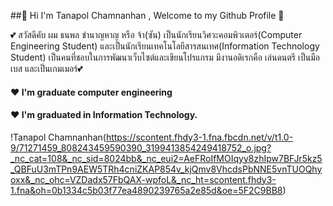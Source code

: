 ##👋 Hi I'm Tanapol Chamnanhan , Welcome to my Github Profile 👋

💕 สวัสดีคับ ผม ธนพล ชำนาญหาญ หรือ จ้า(ซัน) เป็นนักเรียนวิศวะคอมพิวเตอร์(Computer Engineering Student) และเป็นนักเรียนเทคโนโลยีสารสนเทศ(Information Technology Student) เป็นคนที่ชอบในการพัฒนาเว็บไซต์และเขียนโปรแกรม มีงานอดิเรกคือ เล่นดนตรี เป็นมือเบส และเป็นเกมเมอร์💕

#### ❤ I'm graduate computer engineering
#### ❤ I'm graduated in Information Technology.

!Tanapol Chamnanhan(https://scontent.fhdy3-1.fna.fbcdn.net/v/t1.0-9/71271459_808243459590390_3199413854249418752_o.jpg?_nc_cat=108&_nc_sid=8024bb&_nc_eui2=AeFRoIfMOIqyy8zhIpw7BFJr5kz5_QBFuU3mTPn9AEW5TRh4cniZKAP854v_kjQmv8VhcdsPbNNE5vnTUOQhyoxx&_nc_ohc=VZDadx57FbQAX-wpfoL&_nc_ht=scontent.fhdy3-1.fna&oh=0b1334c5b03f77ea4890239765a2e85d&oe=5F2C9BB8)
<!--
**TawittyTC/TawittyTC** is a ✨ _special_ ✨ repository because its `README.md` (this file) appears on your GitHub profile.

Here are some ideas to get you started:

- 🔭 I’m currently working on ...
- 🌱 I’m currently learning ...
- 👯 I’m looking to collaborate on ...
- 🤔 I’m looking for help with ...
- 💬 Ask me about ...
- 📫 How to reach me: ...
- 😄 Pronouns: ...
- ⚡ Fun fact: ...
-->
